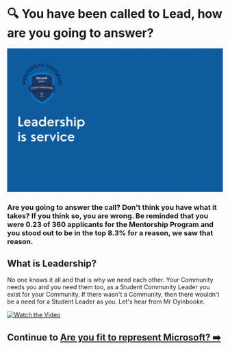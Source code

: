 # :mag: You have been called to Lead, how are you going to answer?

<img src="./../images/MLSA-MP-Leadership.gif"><br>

<h3> Are you going to answer the call? Don't think you have what it takes? If you think so, you are wrong. Be reminded that you were 0.23 of 360 applicants for the Mentorship Program and you stood out to be in the top 8.3% for a reason, we saw that reason. <h3>

## What is Leadership?

No one knows it all and that is why we need each other. Your Community needs you and you need them too, as a Student Community Leader you exist for your Community. If there wasn't a Community, then there wouldn't be a need for a Student Leader as you. Let's hear from Mr Oyinbooke.

[![Watch the Video](https://i.ytimg.com/vi/OYnssGZ8Yeg/maxresdefault.jpg?sqp=-oaymwEmCIAKENAF8quKqQMa8AEB-AH-CYAC0AWKAgwIABABGGAgZSgvMA8=&rs=AOn4CLAiKJHt5HFWNyettjzxjEqMwGK8UA)](https://www.youtube.com/watch?v=OYnssGZ8Yeg)

  ## Continue to [Are you fit to represent Microsoft? :arrow_right:](./4_fit_to_represent_microsoft?.md)
  